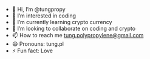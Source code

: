 - 👋 Hi, I’m @tungpropy
- 👀 I’m interested in coding
- 🌱 I’m currently learning crypto currency
- 💞️ I’m looking to collaborate on coding and crypto
- 📫 How to reach me tung.polypropylene@gmail.com
- 😄 Pronouns: tung.pl
- ⚡ Fun fact: Love

<!---
tungpropy/tungpropy is a ✨ special ✨ repository because its `README.md` (this file) appears on your GitHub profile.
You can click the Preview link to take a look at your changes.
--->
